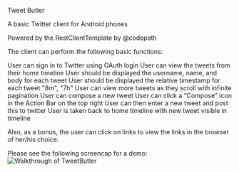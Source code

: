 Tweet Butler

A basic Twitter client for Android phones 

Powered by the 
RestClientTemplate by @codepath

The client can perform the following basic functions: 

User can sign in to Twitter using OAuth login
User can view the tweets from their home timeline
User should be displayed the username, name, and body for each tweet
User should be displayed the relative timestamp for each tweet "8m", "7h"
User can view more tweets as they scroll with infinite pagination
User can compose a new tweet
User can click a “Compose” icon in the Action Bar on the top right
User can then enter a new tweet and post this to twitter
User is taken back to home timeline with new tweet visible in timeline

Also, as a bonus,
the user can click on links to view the links in the browser of her/his choice.

Please see the following screencap for a demo: 
![Walkthrough of TweetButler](https://www.dropbox.com/s/qsjhix9dxfapb10/tweetbutler2.gif?dl=1)


